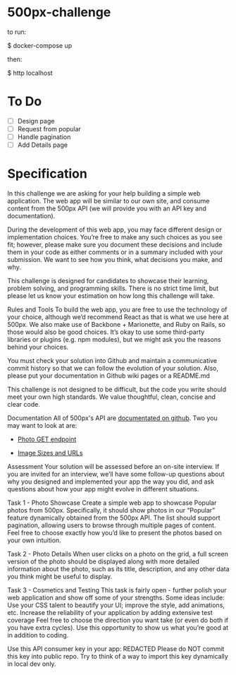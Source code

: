 # 500px-challenge

to run:

$ docker-compose up

then:

$ http localhost

# To Do

- [ ] Design page
- [ ] Request from popular
- [ ] Handle pagination
- [ ] Add Details page

# Specification

In this challenge we are asking for your help building a simple web application. The web app will be similar to our own site, and consume content from the 500px API (we will provide you with an API key and documentation).

During the development of this web app, you may face different design or implementation choices. You’re free to make any such choices as you see fit; however, please make sure you document these decisions and include them in your code as either comments or in a summary included with your submission. We want to see how you think, what decisions you make, and why.

This challenge is designed for candidates to showcase their learning, problem solving, and programming skills. There is no strict time limit, but please let us know your estimation on how long this challenge will take.

Rules and Tools
To build the web app, you are free to use the technology of your choice, although we’d recommend React as that is what we use here at 500px. We also make use of Backbone + Marionette, and Ruby on Rails, so those would also be good choices. It’s okay to use some third-party libraries or plugins (e.g. npm modules), but we might ask you the reasons behind your choices.

You must check your solution into Github and maintain a communicative commit history so that we can follow the evolution of your solution. Also, please put your documentation in Github wiki pages or a README.md

This challenge is not designed to be difficult, but the code you write should meet your own high standards. We value thoughtful, clean, concise and clear code.

Documentation
All of 500px's API are [documentated on github](https://github.com/500px/legacy-api-documentation). Two you may want to look at are:

* [Photo GET endpoint](https://github.com/500px/legacy-api-documentation/blob/master/endpoints/photo/GET_photos.md)

* [Image Sizes and URLs](https://github.com/500px/legacy-api-documentation/blob/master/basics/formats_and_terms.md#image-urls-and-image-sizes)

Assessment
Your solution will be assessed before an on-site interview. If you are invited for an interview, we’ll have some follow-up questions about why you designed and implemented your app the way you did, and ask questions about how your app might evolve in different situations.

Task 1 - Photo Showcase
Create a simple web app to showcase Popular photos from 500px. Specifically, it should show photos in our “Popular” feature dynamically obtained from the 500px API. The list should support pagination, allowing users to browse through multiple pages of content. Feel free to choose exactly how you’d like to present the photos based on your own intuition.

Task 2 - Photo Details
When user clicks on a photo on the grid, a full screen version of the photo should be displayed along with more detailed information about the photo, such as its title, description, and any other data you think might be useful to display.

Task 3 - Cosmetics and Testing
This task is fairly open - further polish your web application and show off some of your strengths. Some ideas include:
Use your CSS talent to beautify your UI; improve the style, add animations, etc. Increase the reliability of your application by adding extensive test coverage
Feel free to choose the direction you want take (or even do both if you have extra cycles). Use this opportunity to show us what you’re good at in addition to coding.

Use this API consumer key in your app: REDACTED Please do NOT commit this key into public repo. Try to think of a way to import this key dynamically in local dev only.
